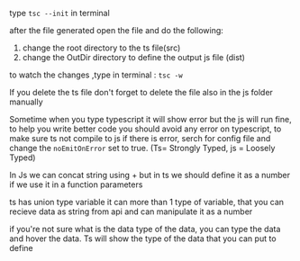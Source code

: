 <!-- To create ts config file -->

type `tsc --init` in terminal

after the file generated open the file and do the following:
1. change the root directory to the ts file(src)
2. change the OutDir directory to define the  output js file (dist)

to watch the changes ,type in terminal :
`tsc -w`

If you delete the ts file don't forget to delete the file also in the js folder manually

Sometime when you type typescript it will show error but the js will run fine, to help you write better code you should avoid any error on typescript, to make sure ts not compile to js if there is error, serch for config file and change the `noEmitOnError` set to true. (Ts= Strongly Typed, js = Loosely Typed)

In Js we can concat string using + but in ts we should define it as a number if we use it in a function parameters

ts has union type variable it can more than 1 type of variable, that you can recieve data as string from api and can manipulate it as a number

if you're not sure what is the data type of the data, you can type the data and hover the data. Ts will show the type of the data that you can put to define

